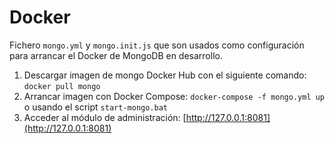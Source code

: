 # Docker
Fichero `mongo.yml` y `mongo.init.js` que son usados como configuración para arrancar el Docker de MongoDB en desarrollo.

1. Descargar imagen de mongo Docker Hub con el siguiente comando: `docker pull mongo` 
2. Arrancar imagen con Docker Compose: `docker-compose -f mongo.yml up` o usando el script `start-mongo.bat` 
3. Acceder al módulo de administración: [http://127.0.0.1:8081](http://127.0.0.1:8081)
